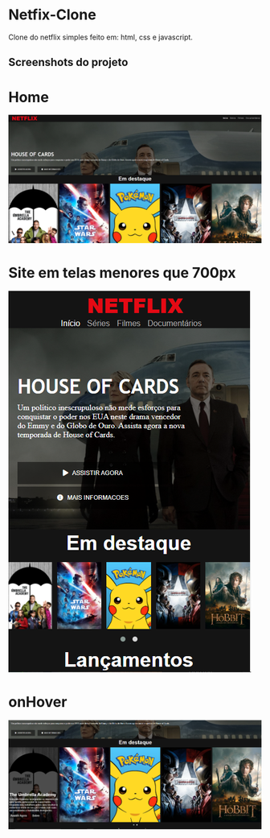 # Netfix-Clone

Clone do netflix simples feito em: html, css e javascript.

## Screenshots do projeto
# Home
![Página home](https://github.com/LukeRekt/clone-interface-neflix/blob/main/Screenshot_1.PNG?raw=true)

# Site em telas menores que 700px
![telas menores](https://github.com/LukeRekt/clone-interface-neflix/blob/main/Screenshot_2.PNG?raw=true)

# onHover
![telas menores](https://github.com/LukeRekt/clone-interface-neflix/blob/main/Screenshot_3.PNG?raw=true)
